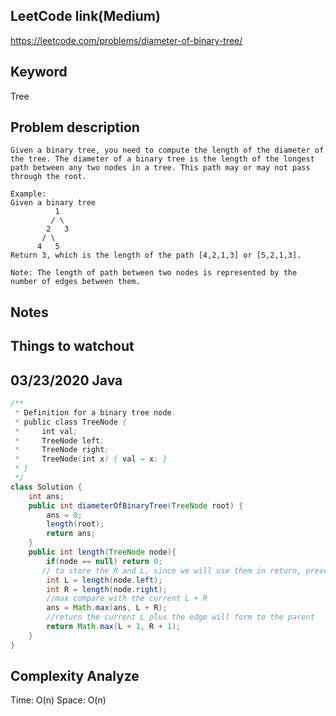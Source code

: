 ## LeetCode link(Medium)
https://leetcode.com/problems/diameter-of-binary-tree/

## Keyword
Tree

## Problem description
```
Given a binary tree, you need to compute the length of the diameter of the tree. The diameter of a binary tree is the length of the longest path between any two nodes in a tree. This path may or may not pass through the root.

Example:
Given a binary tree
          1
         / \
        2   3
       / \     
      4   5    
Return 3, which is the length of the path [4,2,1,3] or [5,2,1,3].

Note: The length of path between two nodes is represented by the number of edges between them.
```



## Notes


## Things to watchout

## 03/23/2020 Java

```java
/**
 * Definition for a binary tree node.
 * public class TreeNode {
 *     int val;
 *     TreeNode left;
 *     TreeNode right;
 *     TreeNode(int x) { val = x; }
 * }
 */
class Solution {
    int ans;
    public int diameterOfBinaryTree(TreeNode root) {
        ans = 0;
        length(root);
        return ans;
    }
    public int length(TreeNode node){
        if(node == null) return 0;
       // to store the R and L, since we will use them in return, prevent calculation again to make TLE
        int L = length(node.left);
        int R = length(node.right);
        //max compare with the current L + R
        ans = Math.max(ans, L + R);
        //return the current L plus the edge will form to the parent
        return Math.max(L + 1, R + 1);
    }
}
```
## Complexity Analyze
Time: O(n)
Space: O(n)